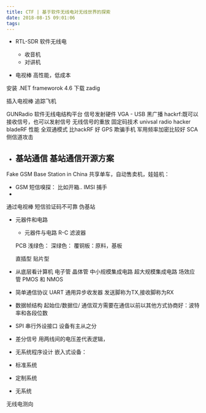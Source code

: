 ```yaml
---
title: CTF | 基于软件无线电对无线世界的探索
date: 2018-08-15 09:01:06
tags: 
---
```

- RTL-SDR 软件无线电
  - 收音机
  - 对讲机

- 电视棒
  高性能，低成本

安装 .NET frameworok 4.6
下载 zadig

插入电视棒
追踪飞机

GUNRadio 软件无线电结构平台
信号发射硬件 VGA - USB
黑广播
hackrf:既可以接收信号，也可以发射信号
无线信号的重放
固定码技术
univsal radio hacker
bladeRF 性能 全双通模式 比hackRF 好
GPS 欺骗手机
军用频率加密比较好
SCA 侧信道攻击

- 基站通信
  基站通信开源方案
  - 

Fake GSM Base Station in China 
共享单车，自动售卖机，娃娃机：
- GSM 短信嗅探：
比如开箱..
IMSI 捕手
- 
通过电视棒
短信验证码不可靠
伪基站

- 元器件和电路
  - 元器件与电路
  R-C 滤波器

  PCB
  浅绿色：
  深绿色：
  覆铜板：原料，基板

  直插型
  贴片型
- 从底层看计算机
电子管 晶体管 中小规模集成电路 超大规模集成电路
场效应管
PMOS 和 NMOS 


- 简单通信协议
UART
通用异步收发器
发送脚称为TX,接收脚称为RX
- 数据帧结构
起始位/数据位/
通信双方需要在通信以前以其他方式协商好：波特率和各段位数

- SPI 串行外设接口
设备有主从之分
- 差分信号 
  用两线间的电压差代表逻辑，
- 无系统程序设计
嵌入式设备：
- 标准系统
- 定制系统
- 无系统


无线电测向


